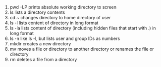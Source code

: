 1. pwd -LP prints absolute working directory to screen
2. ls lists a directory contents
3. cd ~ changes directory to home directory of user
4. ls -l lists content of directory in long format
5. ls -la lists content of directory (including hidden files that start with .) in long format
6. ls -n like ls -l, but lists user and group IDs as numbers
7. mkdir creates a new directory
8. mv moves a file or directory to another directory or renames the file or directory
9. rm deletes a file from a directory
